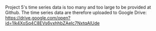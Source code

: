 Project 5's time series data is too many and too large to be provided at Github.
The time series data are therefore uploaded to Google Drive: https://drive.google.com/open?id=1Ik4XoSq4C8EVs6vxhhbZAeIc7NxtqAlUde
